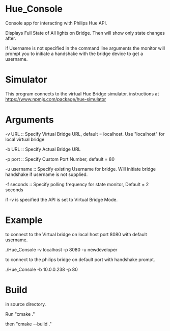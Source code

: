 # Hue_Console
 Console app for interacting with Philips Hue API.

 Displays Full State of All lights on Bridge. Then will show only state changes after.

 if Username is not specified in the command line arguments 
 the monitor will prompt you to initiate a handshake with the bridge device to get a username.

# Simulator

This program connects to the virtual Hue Bridge simulator. instructions at https://www.npmjs.com/package/hue-simulator 

# Arguments

 -v URL  :: Specify Virtual Bridge URL, default = localhost. 
    Use "localhost" for local virtual bridge

-b URL :: Specify Actual Bridge URL

-p port :: Specify Custom Port Number, default = 80

-u username :: Specify existing Username for bridge. Will initiate bridge handshake if username is not supplied.

-f seconds :: Specify polling frequency for state monitor, Default = 2 seconds

if -v is specified the API is set to Virtual Bridge Mode. 

# Example

to connect to the Virtual bridge on local host port 8080 with default username.

./Hue_Console -v localhost -p 8080 -u newdeveloper

to connect to the philips bridge on default port with handshake prompt.

./Hue_Console -b 10.0.0.238 -p 80

# Build

in source directory.

Run "cmake ."

then "cmake --build ."

